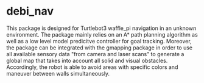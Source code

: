 # debi_nav
This package is designed for Turtlebot3 waffle_pi navigation in an unknown environment. The package mainly relies on an A* path planning algorithm as well as a low level model predicitve controller for goal tracking. Moreover, the package can be integrated with the gmapping package in order to use all available sensory data "from camera and laser scans" to generate a global map that takes into account all solid and visual obstacles. Accordingly, the robot is able to avoid areas with specific colors and maneuver between walls simultaneously.
